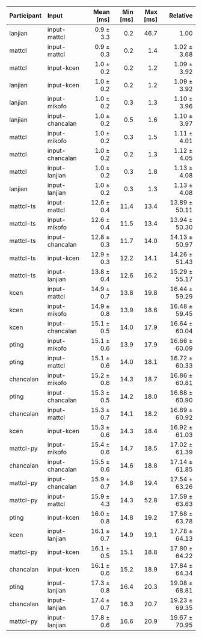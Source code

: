 | Participant | Input | Mean [ms] | Min [ms] | Max [ms] | Relative |
|:---|:---|---:|---:|---:|---:|
| lanjian | input-mattcl | 0.9 ± 3.3 | 0.2 | 46.7 | 1.00 |
| mattcl | input-mattcl | 0.9 ± 0.3 | 0.2 | 1.4 | 1.02 ± 3.68 |
| mattcl | input-kcen | 1.0 ± 0.2 | 0.2 | 1.2 | 1.09 ± 3.92 |
| lanjian | input-kcen | 1.0 ± 0.2 | 0.2 | 1.2 | 1.09 ± 3.92 |
| lanjian | input-mikofo | 1.0 ± 0.2 | 0.3 | 1.3 | 1.10 ± 3.96 |
| lanjian | input-chancalan | 1.0 ± 0.2 | 0.5 | 1.6 | 1.10 ± 3.97 |
| mattcl | input-mikofo | 1.0 ± 0.2 | 0.3 | 1.5 | 1.11 ± 4.01 |
| mattcl | input-chancalan | 1.0 ± 0.2 | 0.2 | 1.3 | 1.12 ± 4.05 |
| mattcl | input-lanjian | 1.0 ± 0.2 | 0.3 | 1.8 | 1.13 ± 4.08 |
| lanjian | input-lanjian | 1.0 ± 0.2 | 0.3 | 1.3 | 1.13 ± 4.08 |
| mattcl-ts | input-mattcl | 12.6 ± 0.4 | 11.4 | 13.4 | 13.89 ± 50.11 |
| mattcl-ts | input-mikofo | 12.6 ± 0.4 | 11.5 | 13.4 | 13.94 ± 50.30 |
| mattcl-ts | input-chancalan | 12.8 ± 0.3 | 11.7 | 14.0 | 14.13 ± 50.97 |
| mattcl-ts | input-kcen | 12.9 ± 0.3 | 12.2 | 14.1 | 14.26 ± 51.43 |
| mattcl-ts | input-lanjian | 13.8 ± 0.4 | 12.6 | 16.2 | 15.29 ± 55.17 |
| kcen | input-mattcl | 14.9 ± 0.7 | 13.8 | 19.8 | 16.44 ± 59.29 |
| kcen | input-mikofo | 14.9 ± 0.8 | 13.9 | 18.6 | 16.48 ± 59.45 |
| kcen | input-chancalan | 15.1 ± 0.5 | 14.0 | 17.9 | 16.64 ± 60.04 |
| pting | input-mikofo | 15.1 ± 0.6 | 13.9 | 17.9 | 16.66 ± 60.09 |
| pting | input-mattcl | 15.1 ± 0.6 | 14.0 | 18.1 | 16.72 ± 60.33 |
| chancalan | input-mikofo | 15.2 ± 0.6 | 14.3 | 18.7 | 16.86 ± 60.81 |
| pting | input-chancalan | 15.3 ± 0.5 | 14.2 | 18.0 | 16.88 ± 60.90 |
| chancalan | input-mattcl | 15.3 ± 0.7 | 14.1 | 18.2 | 16.89 ± 60.92 |
| kcen | input-kcen | 15.3 ± 0.6 | 14.3 | 18.4 | 16.92 ± 61.03 |
| mattcl-py | input-mikofo | 15.4 ± 0.6 | 14.7 | 18.5 | 17.02 ± 61.39 |
| chancalan | input-chancalan | 15.5 ± 0.6 | 14.6 | 18.8 | 17.14 ± 61.85 |
| mattcl-py | input-chancalan | 15.9 ± 0.7 | 14.8 | 19.4 | 17.54 ± 63.26 |
| mattcl-py | input-mattcl | 15.9 ± 4.3 | 14.3 | 52.8 | 17.59 ± 63.63 |
| pting | input-kcen | 16.0 ± 0.8 | 14.8 | 19.2 | 17.68 ± 63.78 |
| kcen | input-lanjian | 16.1 ± 0.7 | 14.9 | 19.1 | 17.78 ± 64.13 |
| mattcl-py | input-kcen | 16.1 ± 0.5 | 15.1 | 18.8 | 17.80 ± 64.22 |
| chancalan | input-kcen | 16.1 ± 0.6 | 15.2 | 18.9 | 17.84 ± 64.34 |
| pting | input-lanjian | 17.3 ± 0.8 | 16.4 | 20.3 | 19.08 ± 68.81 |
| chancalan | input-lanjian | 17.4 ± 0.7 | 16.3 | 20.7 | 19.23 ± 69.35 |
| mattcl-py | input-lanjian | 17.8 ± 0.6 | 16.6 | 20.9 | 19.67 ± 70.95 |
